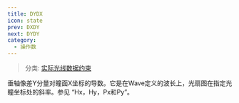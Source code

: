 ```yaml
---
title: DYDX
icon: state
prev: DXDY
next: DYDY
category:
  - 操作数
---
```


> 分类: [实际光线数据约束](/hb/operands/131/882/  "Zemax 操作数 实际光线数据约束")

垂轴像差Y分量对瞳面X坐标的导数。它是在Wave定义的波长上，光扇图在指定光瞳坐标处的斜率。参见 “Hx，Hy，Px和Py”。